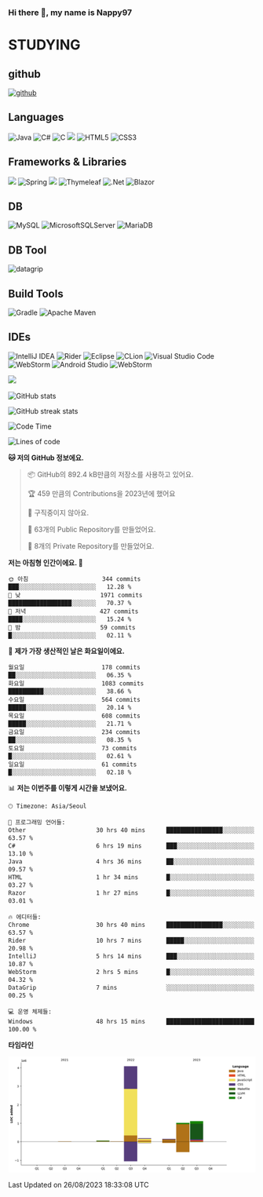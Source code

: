 ### Hi there 👋, my name is Nappy97

# STUDYING
## github
[<img src='https://cdn.jsdelivr.net/npm/simple-icons@3.0.1/icons/github.svg' alt='github' height='40'>](https://github.com/Nappy97)  

## Languages
![Java](https://img.shields.io/badge/java-%23ED8B00.svg?style=for-the-badge&logo=openjdk&logoColor=white) ![C#](https://img.shields.io/badge/c%23-%23239120.svg?style=for-the-badge&logo=c-sharp&logoColor=white) ![C](https://img.shields.io/badge/c-%2300599C.svg?style=for-the-badge&logo=c&logoColor=white) <img src="https://img.shields.io/badge/javascript-F7DF1E?style=for-the-badge&logo=javascript&logoColor=black"> ![HTML5](https://img.shields.io/badge/html5-%23E34F26.svg?style=for-the-badge&logo=html5&logoColor=white) ![CSS3](https://img.shields.io/badge/css3-%231572B6.svg?style=for-the-badge&logo=css3&logoColor=white)

## Frameworks & Libraries
<img src="https://img.shields.io/badge/bootstrap-7952B3?style=for-the-badge&logo=bootstrap&logoColor=white"> ![Spring](https://img.shields.io/badge/spring-%236DB33F.svg?style=for-the-badge&logo=spring&logoColor=white) <img src="https://img.shields.io/badge/jQuery-0769AD?style=for-the-badge&logo=jquery&logoColor=white"> ![Thymeleaf](https://img.shields.io/badge/Thymeleaf-%23005C0F.svg?style=for-the-badge&logo=Thymeleaf&logoColor=white) ![.Net](https://img.shields.io/badge/.NET-5C2D91?style=for-the-badge&logo=.net&logoColor=white) ![Blazor](https://img.shields.io/badge/blazor-%235C2D91.svg?style=for-the-badge&logo=blazor&logoColor=white)

## DB
![MySQL](https://img.shields.io/badge/mysql-%2300f.svg?style=for-the-badge&logo=mysql&logoColor=white) ![MicrosoftSQLServer](https://img.shields.io/badge/Microsoft%20SQL%20Server-CC2927?style=for-the-badge&logo=microsoft%20sql%20server&logoColor=white) ![MariaDB](https://img.shields.io/badge/MariaDB-003545?style=for-the-badge&logo=mariadb&logoColor=white)

## DB Tool
![datagrip](https://img.shields.io/badge/datagrip-9681EB?style=flat&logo=datagrip)

## Build Tools
![Gradle](https://img.shields.io/badge/Gradle-02303A.svg?style=for-the-badge&logo=Gradle&logoColor=white) ![Apache Maven](https://img.shields.io/badge/Apache%20Maven-C71A36?style=for-the-badge&logo=Apache%20Maven&logoColor=white)

## IDEs
![IntelliJ IDEA](https://img.shields.io/badge/IntelliJIDEA-000000.svg?style=for-the-badge&logo=intellij-idea&logoColor=white) ![Rider](https://img.shields.io/badge/Rider-000000.svg?style=for-the-badge&logo=Rider&logoColor=white&color=black&labelColor=crimson) ![Eclipse](https://img.shields.io/badge/Eclipse-FE7A16.svg?style=for-the-badge&logo=Eclipse&logoColor=white) ![CLion](https://img.shields.io/badge/CLion-black?style=for-the-badge&logo=clion&logoColor=white) ![Visual Studio Code](https://img.shields.io/badge/Visual%20Studio%20Code-0078d7.svg?style=for-the-badge&logo=visual-studio-code&logoColor=white) ![WebStorm](https://img.shields.io/badge/webstorm-143?style=for-the-badge&logo=webstorm&logoColor=white&color=black) ![Android Studio](https://img.shields.io/badge/Android%20Studio-3DDC84.svg?style=for-the-badge&logo=android-studio&logoColor=white) ![WebStorm](https://img.shields.io/badge/webstorm-143?style=for-the-badge&logo=webstorm&logoColor=white&color=black)

<div>
  <img  src="https://github-readme-stats.vercel.app/api/top-langs/?username=Nappy97&langs_count=8&exclude_repo=Example-deep-learning-from-scratch&layout=compact&line_height=24&hide_border=true&title_color=d88e82&card_width=280">
<div>
  
![GitHub stats](https://github-readme-stats.vercel.app/api?username=Nappy97&show_icons=true)  

![GitHub streak stats](https://github-readme-streak-stats.herokuapp.com/?user=Nappy97)  

<!--START_SECTION:waka-->
![Code Time](http://img.shields.io/badge/Code%20Time-544%20hrs%2051%20mins-blue)

![Lines of code](https://img.shields.io/badge/%EC%A0%80%EB%8A%94%20%EC%97%AC%ED%83%9C%EA%B9%8C%EC%A7%80%20-6.6%20million%20%EC%A4%84%EC%9D%98%20%EC%BD%94%EB%93%9C%EB%A5%BC%20%EC%9E%91%EC%84%B1%ED%96%88%EC%96%B4%EC%9A%94.-blue)

**🐱 저의 GitHub 정보에요.** 

> 📦 GitHub의 892.4 kB만큼의 저장소를 사용하고 있어요. 
 > 
> 🏆 459 만큼의 Contributions을 2023년에 했어요
 > 
> 🚫 구직중이지 않아요.
 > 
> 📜 63개의 Public Repository를 만들었어요. 
 > 
> 🔑 8개의 Private Repository를 만들었어요. 
 > 
**저는 아침형 인간이에요. 🐤** 

```text
🌞 아침                     344 commits         ███░░░░░░░░░░░░░░░░░░░░░░   12.28 % 
🌆 낮　                     1971 commits        ██████████████████░░░░░░░   70.37 % 
🌃 저녁                     427 commits         ████░░░░░░░░░░░░░░░░░░░░░   15.24 % 
🌙 밤　                     59 commits          █░░░░░░░░░░░░░░░░░░░░░░░░   02.11 % 
```
📅 **제가 가장 생산적인 날은 화요일이에요.** 

```text
월요일                      178 commits         ██░░░░░░░░░░░░░░░░░░░░░░░   06.35 % 
화요일                      1083 commits        ██████████░░░░░░░░░░░░░░░   38.66 % 
수요일                      564 commits         █████░░░░░░░░░░░░░░░░░░░░   20.14 % 
목요일                      608 commits         █████░░░░░░░░░░░░░░░░░░░░   21.71 % 
금요일                      234 commits         ██░░░░░░░░░░░░░░░░░░░░░░░   08.35 % 
토요일                      73 commits          █░░░░░░░░░░░░░░░░░░░░░░░░   02.61 % 
일요일                      61 commits          █░░░░░░░░░░░░░░░░░░░░░░░░   02.18 % 
```


📊 **저는 이번주를 이렇게 시간을 보냈어요.** 

```text
🕑︎ Timezone: Asia/Seoul

💬 프로그래밍 언어들: 
Other                    30 hrs 40 mins      ████████████████░░░░░░░░░   63.57 % 
C#                       6 hrs 19 mins       ███░░░░░░░░░░░░░░░░░░░░░░   13.10 % 
Java                     4 hrs 36 mins       ██░░░░░░░░░░░░░░░░░░░░░░░   09.57 % 
HTML                     1 hr 34 mins        █░░░░░░░░░░░░░░░░░░░░░░░░   03.27 % 
Razor                    1 hr 27 mins        █░░░░░░░░░░░░░░░░░░░░░░░░   03.01 % 

🔥 에디터들: 
Chrome                   30 hrs 40 mins      ████████████████░░░░░░░░░   63.57 % 
Rider                    10 hrs 7 mins       █████░░░░░░░░░░░░░░░░░░░░   20.98 % 
IntelliJ                 5 hrs 14 mins       ███░░░░░░░░░░░░░░░░░░░░░░   10.87 % 
WebStorm                 2 hrs 5 mins        █░░░░░░░░░░░░░░░░░░░░░░░░   04.32 % 
DataGrip                 7 mins              ░░░░░░░░░░░░░░░░░░░░░░░░░   00.25 % 

💻 운영 체제들: 
Windows                  48 hrs 15 mins      █████████████████████████   100.00 % 
```

**타임라인**

![Lines of Code chart](https://raw.githubusercontent.com/Nappy97/Nappy97/main/assets/bar_graph.png)


 Last Updated on 26/08/2023 18:33:08 UTC
<!--END_SECTION:waka-->
